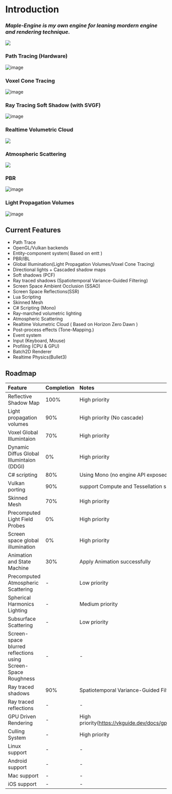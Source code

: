 
# Introduction 

### ***Maple-Engine is my own engine for leaning mordern engine and rendering technique.***
                                                                                                                                                                       
                                                                                                                                                                       
![](https://github.com/flwmxd/MapleEngine/blob/main/Screenshot/MapleEngine.png)

### Path Tracing (Hardware)

![image](https://github.com/flwmxd/MapleEngine/blob/main/Screenshot/PathTrace.png)

### Voxel Cone Tracing

![image](https://github.com/flwmxd/MapleEngine/blob/main/Screenshot/VXGI.png)

### Ray Tracing Soft Shadow (with SVGF)

![image](https://github.com/flwmxd/MapleEngine/blob/main/Screenshot/Soft-Shadow.png)


### Realtime Volumetric Cloud 

![](https://github.com/flwmxd/MapleEngine/blob/main/Screenshot/cloud.png)

### Atmospheric Scattering
![](https://github.com/flwmxd/MapleEngine/blob/main/Screenshot/Atmosphere.png)

### PBR
![image](https://github.com/flwmxd/MapleEngine/blob/main/Screenshot/PBR.png)

### Light Propagation Volumes

![image](https://github.com/flwmxd/MapleEngine/blob/main/Screenshot/LPV_GI.png)

## Current Features
- Path Trace
- OpenGL/Vulkan backends 
- Entity-component system( Based on entt )
- PBR/IBL
- Global Illumination(Light Propagation Volumes/Voxel Cone Tracing)
- Directional lights + Cascaded shadow maps
- Soft shadows (PCF)
- Ray traced shadows (Spatiotemporal Variance-Guided Filtering)
- Screen Space Ambient Occlusion (SSAO)
- Screen Space Reflections(SSR)
- Lua Scripting
- Skinned Mesh
- C# Scripting (Mono)
- Ray-marched volumetric lighting
- Atmospheric Scattering
- Realtime Volumetric Cloud ( Based on Horizon Zero Dawn )
- Post-process effects (Tone-Mapping.)
- Event system
- Input (Keyboard, Mouse)
- Profiling (CPU & GPU)
- Batch2D Renderer
- Realtime Physics(Bullet3)

## Roadmap

Feature     					 	| Completion 	| Notes 
:-          					 	| :-         	| :-
Reflective Shadow Map				| 100%		  	| High priority
Light propagation volumes		 	| 90%       	    | High priority (No cascade)
Voxel Global Illumintaion     | 70%             | High priority 
Dynamic Diffus Global Illumintaion (DDGI)     | 0%             | High priority 
C# scripting                     	| 80%			| Using Mono (no engine API exposed yet)
Vulkan porting 	 				    | 90%	  		| support Compute and Tessellation shader
Skinned Mesh                | 70%       | High priority
Precomputed Light Field Probes 	| 0%		  	| High priority
Screen space global illumination 	| 0%		  	| High priority
Animation and State Machine       	| 30%			| Apply Animation successfully
Precomputed Atmospheric Scattering 	| -          	| Low priority
Spherical Harmonics Lighting | -          | Medium priority
Subsurface Scattering 			| -          	| Low priority
Screen-space blurred reflections using Screen-Space Roughness | -          	| -
Ray traced shadows				 	| 90%          	| Spatiotemporal Variance-Guided Filtering
Ray traced reflections			| -          	| -
GPU Driven Rendering			 	| -          	| High priority(https://vkguide.dev/docs/gpudriven/compute_culling/)
Culling System      			 	| -          	| High priority
Linux support			 	        | -          	| -
Android support			 	      | -          	| -
Mac support 			 	        | -          	| -
iOS support 			 	        | -          	| -

